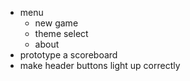 * menu
    * new game
    * theme select
    * about
* prototype a scoreboard
* make header buttons light up correctly
